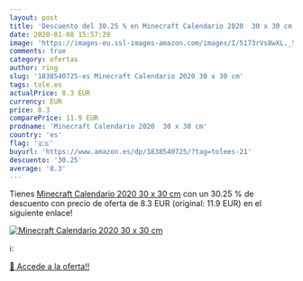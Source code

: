 ```yaml
---
layout: post
title: 'Descuento del 30.25 % en Minecraft Calendario 2020  30 x 30 cm'
date: 2020-01-08 15:57:29
image: 'https://images-eu.ssl-images-amazon.com/images/I/5173rVs8wXL._SL200_.jpg'
comments: true
category: ofertas
author: ring
slug: '1838540725-es Minecraft Calendario 2020 30 x 30 cm'
tags: tole.es
actualPrice: 8.3 EUR
currency: EUR
price: 8.3
comparePrice: 11.9 EUR
prodname: 'Minecraft Calendario 2020  30 x 30 cm'
country: 'es'
flag: '🇪🇸'
buyurl: 'https://www.amazon.es/dp/1838540725/?tag=tolees-21'
descuento: '30.25'
average: '8.3'
---
```


Tienes [Minecraft Calendario 2020  30 x 30 cm](https://www.amazon.es/dp/1838540725/?tag=tolees-21) con un 30.25 % de descuento con precio de oferta de 8.3 EUR (original: 11.9 EUR) en el siguiente enlace!

[![Minecraft Calendario 2020  30 x 30 cm](https://images-eu.ssl-images-amazon.com/images/I/5173rVs8wXL._SL200_.jpg)](https://www.amazon.es/dp/1838540725/?tag=tolees-21)

ℹ️:


[🛒 Accede a la oferta!!](https://www.amazon.es/dp/1838540725/?tag=tolees-21)
